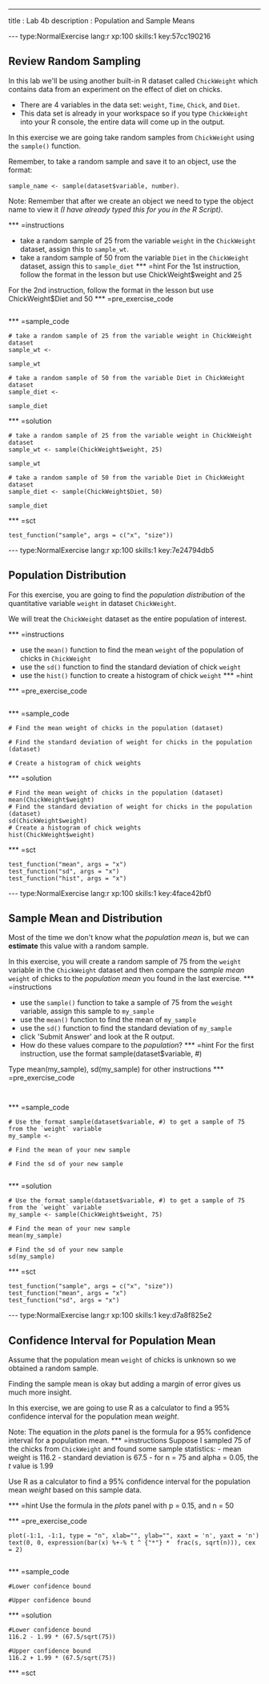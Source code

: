 ---
title       : Lab 4b
description : Population and Sample Means


--- type:NormalExercise lang:r xp:100 skills:1 key:57cc190216
## Review Random Sampling

In this lab we'll be using another built-in R dataset called `ChickWeight` which contains data from an experiment on the effect of diet on chicks. 

- There are 4 variables in the data set: `weight`, `Time`, `Chick`, and `Diet`.
- This data set is already in your workspace so if you type  `ChickWeight` into your R console, the entire data will come up in the output.


In this exercise we are going take random samples from `ChickWeight` using the `sample()` function.

Remember, to take a random sample and save it to an object, use the format:

`sample_name <- sample(dataset$variable, number)`.

Note: Remember that after we create an object we need to type the object name to view it *(I have already typed this for you in the R Script)*.

*** =instructions
- take a random sample of 25 from the variable `weight` in the `ChickWeight` dataset, assign this to `sample_wt`.
- take a random sample of 50 from the variable `Diet` in the `ChickWeight` dataset, assign this to `sample_diet`
*** =hint
For the 1st instruction, follow the format in the lesson but use ChickWeight$weight and 25

For the 2nd instruction, follow the format in the lesson but use ChickWeight$Diet and 50
*** =pre_exercise_code
```{r}

```

*** =sample_code
```{r}
# take a random sample of 25 from the variable weight in ChickWeight dataset
sample_wt <- 

sample_wt

# take a random sample of 50 from the variable Diet in ChickWeight dataset
sample_diet <- 

sample_diet
```

*** =solution
```{r}
# take a random sample of 25 from the variable weight in ChickWeight dataset
sample_wt <- sample(ChickWeight$weight, 25)

sample_wt

# take a random sample of 50 from the variable Diet in ChickWeight dataset
sample_diet <- sample(ChickWeight$Diet, 50)

sample_diet
```

*** =sct
```{r}
test_function("sample", args = c("x", "size"))

```



--- type:NormalExercise lang:r xp:100 skills:1 key:7e24794db5
## Population Distribution


For this exercise, you are going to find the *population distribution* of the quantitative variable `weight` in dataset `ChickWeight`.

We will treat the `ChickWeight` dataset as the entire population of interest.

*** =instructions
- use the `mean()` function to find the mean `weight` of the population of chicks in `ChickWeight`
- use the `sd()` function to find the standard deviation of chick `weight`
- use the `hist()` function to create a histogram of chick `weight`
*** =hint

*** =pre_exercise_code
```{r}

```

*** =sample_code
```{r}
# Find the mean weight of chicks in the population (dataset)

# Find the standard deviation of weight for chicks in the population (dataset)

# Create a histogram of chick weights
```

*** =solution
```{r}
# Find the mean weight of chicks in the population (dataset)
mean(ChickWeight$weight)
# Find the standard deviation of weight for chicks in the population (dataset)
sd(ChickWeight$weight)
# Create a histogram of chick weights
hist(ChickWeight$weight)
```

*** =sct
```{r}
test_function("mean", args = "x")
test_function("sd", args = "x")
test_function("hist", args = "x")
```

--- type:NormalExercise lang:r xp:100 skills:1 key:4face42bf0
## Sample Mean and Distribution

Most of the time we don't know what the *population mean* is, but we can **estimate** this value with a random sample. 

In this exercise, you will create a random sample of 75 from the `weight` variable in the `ChickWeight` dataset and then compare the *sample mean* `weight` of chicks to the *population mean* you found in the last exercise.
*** =instructions
- use the `sample()` function to take a sample of 75 from the `weight` variable, assign this sample to `my_sample`
- use the `mean()` function to find the mean of `my_sample`
- use the `sd()` function to find the standard deviation of `my_sample`
- click 'Submit Answer' and look at the R output.
- How do these values compare to the *population*?
*** =hint
For the first instruction, use the format sample(dataset$variable, #)

Type mean(my_sample), sd(my_sample) for other instructions
*** =pre_exercise_code
```{r}


```

*** =sample_code
```{r}
# Use the format sample(dataset$variable, #) to get a sample of 75 from the `weight` variable
my_sample <- 

# Find the mean of your new sample

# Find the sd of your new sample


```

*** =solution
```{r}
# Use the format sample(dataset$variable, #) to get a sample of 75 from the `weight` variable
my_sample <- sample(ChickWeight$weight, 75)

# Find the mean of your new sample
mean(my_sample)

# Find the sd of your new sample
sd(my_sample)
```

*** =sct
```{r}
test_function("sample", args = c("x", "size"))
test_function("mean", args = "x")
test_function("sd", args = "x")
```

--- type:NormalExercise lang:r xp:100 skills:1 key:d7a8f825e2
## Confidence Interval for Population Mean

Assume that the population mean `weight` of chicks is unknown so we obtained a random sample. 

Finding the sample mean is okay but adding a margin of error gives us much more insight.

In this exercise, we are going to use R as a calculator to find a 95% confidence interval for the population mean *weight*.

Note: The equation in the *plots* panel is the formula for a 95% confidence interval for a population mean.
*** =instructions
Suppose I sampled 75 of the chicks from `ChickWeight` and found some sample statistics:
    - mean weight is 116.2
    - standard deviation is 67.5
    - for n = 75 and alpha = 0.05, the *t* value is 1.99
    
Use R as a calculator to find a 95% confidence interval for the population mean *weight* based on this sample data.

*** =hint
Use the formula in the *plots* panel with p = 0.15, and n = 50

*** =pre_exercise_code
```{r}
plot(-1:1, -1:1, type = "n", xlab="", ylab="", xaxt = 'n', yaxt = 'n')
text(0, 0, expression(bar(x) %+-% t ^ {"*"} *  frac(s, sqrt(n))), cex = 2)


```

*** =sample_code
```{r}
#Lower confidence bound

#Upper confidence bound
```

*** =solution
```{r}
#Lower confidence bound
116.2 - 1.99 * (67.5/sqrt(75))

#Upper confidence bound
116.2 + 1.99 * (67.5/sqrt(75))
```

*** =sct
```{r}

```